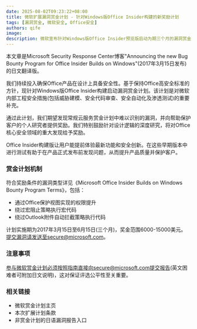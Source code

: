 ```yaml
---
date: 2025-08-02T09:23:22+08:00
title: 微软扩展漏洞赏金计划 - 针对Windows版Office Insider构建的新奖励计划
tags: [漏洞赏金, 微软安全, Office安全]
authors: qife
image: 
description: 微软宣布针对Windows版Office Insider预览版启动为期三个月的漏洞赏金计划，奖金范围6000-15000美元，重点奖励特权提升、宏安全策略绕过等关键漏洞发现，以增强Office产品安全性。
---
```


本文章是Microsoft Security Response Center博客"Announcing the new Bug Bounty Program for Office Insider Builds on Windows"(2017年3月15日发布)的日文翻译版。

我们持续投入确保Office产品在设计上具备安全性。基于保持Office高安全标准的方针，现针对Windows版Office Insider构建启动漏洞赏金计划。该计划是对微软内部工程安全措施(包括威胁建模、安全代码审查、安全自动化及渗透测试)的重要补充。

通过此计划，我们期望发现常规云服务赏金计划中难以识别的漏洞，并向帮助保护客户的个人研究者提供奖励。我们特别鼓励针对设计逻辑的深度研究，将对Office核心安全领域的重大发现给予奖励。

Office Insider构建版让用户能提前体验最新功能和安全创新。在这些早期版本中进行测试有助于在产品正式发布前发现问题，从而提升产品质量并保护客户。

### 赏金计划机制
符合奖励条件的漏洞类型详见《Microsoft Office Insider Builds on Windows Bounty Program Terms》，包括：
- 通过Office保护视图实现的权限提升
- 绕过宏阻止策略执行宏代码
- 绕过Outlook附件自动拦截策略执行代码

计划实施期为2017年3月15日至6月15日(三个月)，奖金范围6000-15000美元。提交漏洞请发送至secure@microsoft.com。

### 注意事项
参与微软赏金计划必须按照指南直接向secure@microsoft.com提交报告(英文困难者可附加日文说明)，这对保证评选公平性至关重要。

### 相关链接
- 微软赏金计划主页
- 本次扩展计划条款
- 非赏金计划的日语漏洞报告入口